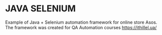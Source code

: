 # JAVA SELENIUM
Example of Java + Selenium automation framework for online store Asos. The framework was created for QA Automation courses https://ithillel.ua/
